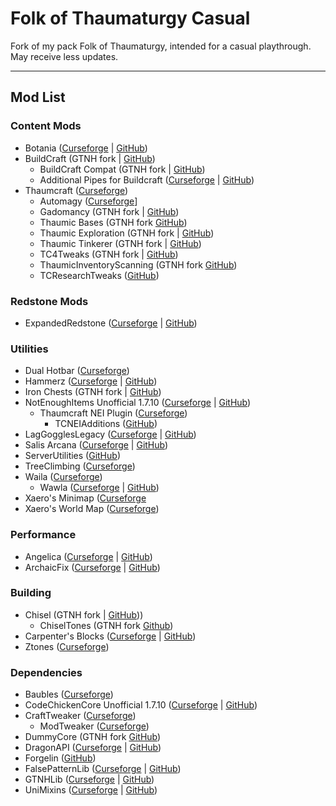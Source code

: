 # Folk of Thaumaturgy Casual

Fork of my pack Folk of Thaumaturgy, intended for a casual playthrough. May receive less updates.

---

## Mod List

### Content Mods
- Botania ([Curseforge](https://legacy.curseforge.com/minecraft/mc-mods/botania) | [GitHub](https://github.com/VazkiiMods/Botania)) 
- BuildCraft (GTNH fork | [GitHub](https://github.com/GTNewHorizons/BuildCraft))
    - BuildCraft Compat (GTNH fork | [GitHub](https://github.com/GTNewHorizons/BuildCraft))
    - Additional Pipes for Buildcraft ([Curseforge](https://legacy.curseforge.com/minecraft/mc-mods/additional-pipes-for-buildcraft) | [GitHub](https://github.com/tcooc/AdditionalPipesBC))
- Thaumcraft ([Curseforge](https://legacy.curseforge.com/minecraft/mc-mods/thaumcraft))
    - Automagy ([Curseforge](https://legacy.curseforge.com/minecraft/mc-mods/automagy)]
    - Gadomancy (GTNH fork | [GitHub](https://github.com/GTNewHorizons/Gadomancy/))
	- Thaumic Bases (GTNH fork [GitHub](https://github.com/GTNewHorizons/ThaumicBases)) 
	- Thaumic Exploration (GTNH fork | [GitHub](https://github.com/GTNewHorizons/Thaumic_Exploration/releases/download/1.3.7-GTNH/Thaumic-Exploration-1.3.7-GTNH.jar))
    - Thaumic Tinkerer (GTNH fork | [GitHub](https://github.com/GTNewHorizons/ThaumicTinkerer/releases/tag/2.11.0))
    - TC4Tweaks (GTNH fork | [GitHub](https://github.com/GTNewHorizons/TC4Tweaks))
    - ThaumicInventoryScanning (GTNH fork [GitHub](https://github.com/GTNewHorizons/ThaumicInventoryScanning)) 
	- TCResearchTweaks ([GitHub](https://github.com/GTNewHorizons/thaumcraft-research-tweaks))

### Redstone Mods
- ExpandedRedstone ([Curseforge](https://legacy.curseforge.com/minecraft/mc-mods/expandedredstone) | [GitHub](https://github.com/ReikaKalseki/ExpandedRedstone))

### Utilities
- Dual Hotbar ([Curseforge](https://legacy.curseforge.com/minecraft/mc-mods/dual-hotbar))
- Hammerz ([Curseforge](https://legacy.curseforge.com/minecraft/mc-mods/hammerz) | [GitHub](https://github.com/ColinGBos/Hammerz))
- Iron Chests (GTNH fork | [GitHub](https://github.com/GTNewHorizons/ironchest))
- NotEnoughItems Unofficial 1.7.10 ([Curseforge](https://legacy.curseforge.com/minecraft/mc-mods/notenoughitems-gtnh) | [GitHub](https://github.com/GTNewHorizons/NotEnoughItems))
    - Thaumcraft NEI Plugin ([Curseforge](https://www.legacy.curseforge.com/minecraft/mc-mods/thaumcraft-nei-plugin))
        - TCNEIAdditions ([GitHub](https://github.com/GTNewHorizons/TCNEIAdditions))
- LagGogglesLegacy ([Curseforge](https://legacy.curseforge.com/minecraft/mc-mods/lglegacy) | [GitHub](https://github.com/FalsePattern/LagGogglesLegacy))
- Salis Arcana ([Curseforge](https://legacy.curseforge.com/minecraft/mc-mods/salis-arcana) | [GitHub](https://github.com/rndmorris/Salis-Arcana))
- ServerUtilities ([GitHub](https://github.com/GTNewHorizons/ServerUtilities))
- TreeClimbing ([Curseforge](https://legacy.curseforge.com/minecraft/mc-mods/treeclimbing))
- Waila ([Curseforge](https://legacy.curseforge.com/minecraft/mc-mods/waila/))
    - Wawla ([Curseforge](https://legacy.curseforge.com/minecraft/mc-mods/wawla) | [GitHub](https://github.com/Darkhax-Minecraft/WAWLA))
- Xaero's Minimap ([Curseforge](https://legacy.curseforge.com/minecraft/mc-mods/xaeros-minimap)
- Xaero's World Map ([Curseforge](https://legacy.curseforge.com/minecraft/mc-mods/xaeros-world-map))    

### Performance
- Angelica ([Curseforge](https://legacy.curseforge.com/minecraft/mc-mods/angelica) | [GitHub](https://github.com/GTNewHorizons/Angelica))
- ArchaicFix ([Curseforge](https://legacy.curseforge.com/minecraft/mc-mods/archaicfix) | [GitHub](https://github.com/embeddedt/ArchaicFix))

### Building
- Chisel (GTNH fork | [GitHub](https://github.com/GTNewHorizons/Chisel)))
	- ChiselTones (GTNH fork [Github](https://github.com/GTNewHorizons/ChiselTones))
- Carpenter's Blocks ([Curseforge](https://www.legacy.curseforge.com/minecraft/mc-mods/carpenters-blocks) | [GitHub](https://github.com/Mineshopper/carpentersblocks))
- Ztones ([Curseforge](https://www.curseforge.com/minecraft/mc-mods/ztones))

### Dependencies
- Baubles ([Curseforge](https://legacy.curseforge.com/minecraft/mc-mods/baubles))
- CodeChickenCore Unofficial 1.7.10 ([Curseforge](https://legacy.curseforge.com/minecraft/mc-mods/codechickencore-unofficial) | [GitHub](https://github.com/GTNewHorizons/CodeChickenCore))
- CraftTweaker ([Curseforge](https://legacy.curseforge.com/minecraft/mc-mods/search?category=&search=crafttweaker))
    - ModTweaker ([Curseforge](https://legacy.curseforge.com/minecraft/mc-mods/modtweaker))
- DummyCore (GTNH fork [GitHub](https://github.com/GTNewHorizons/DummyCore))
- DragonAPI ([Curseforge](https://legacy.curseforge.com/minecraft/mc-mods/dragonapi) | [GitHub](https://github.com/ReikaKalseki/DragonAPI))
- Forgelin ([GitHub](https://github.com/GTNewHorizons/Forgelin/))
- FalsePatternLib ([Curseforge](https://legacy.curseforge.com/minecraft/mc-mods/fplib) | [GitHub](https://github.com/FalsePattern/FalsePatternLib))
- GTNHLib ([Curseforge](https://legacy.curseforge.com/minecraft/mc-mods/gtnhlib) | [GitHub](https://github.com/GTNewHorizons/GTNHLib))
- UniMixins ([Curseforge](https://legacy.curseforge.com/minecraft/mc-mods/unimixins) | [GitHub](https://github.com/LegacyModdingMC/UniMixins))
